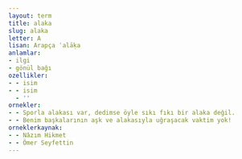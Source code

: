 ```yaml
---
layout: term
title: alaka
slug: alaka
letter: A
lisan: Arapça ʿalāḳa
anlamlar:
- ilgi
- gönül bağı
ozellikler:
- - isim
- - isim
  - ''
ornekler:
- - Sporla alakası var, dedimse öyle sıkı fıkı bir alaka değil.
- - Benim başkalarının aşk ve alakasıyla uğraşacak vaktim yok!
orneklerkaynak:
- - Nâzım Hikmet
- - Ömer Seyfettin
---
```

